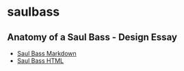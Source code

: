 # saulbass

Anatomy of a Saul Bass - Design Essay
----------------
- [Saul Bass Markdown](https://taramcallister.github.io/saulbass/markdown)
- [Saul Bass HTML](https://taramcallister.github.io/saulbass/index)

